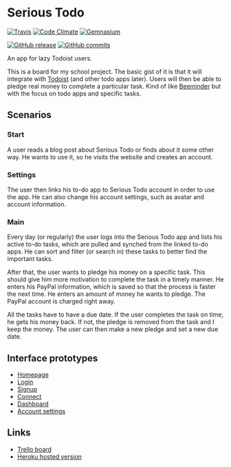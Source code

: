 # Serious Todo

[![Travis](https://img.shields.io/travis/chuckeles/serious-todo.svg?style=flat-square&label=tests)](https://travis-ci.org/chuckeles/serious-todo)
[![Code Climate](https://img.shields.io/codeclimate/github/chuckeles/serious-todo.svg?style=flat-square)](https://codeclimate.com/github/chuckeles/serious-todo)
[![Gemnasium](https://img.shields.io/gemnasium/chuckeles/serious-todo.svg?style=flat-square)](https://gemnasium.com/github.com/chuckeles/serious-todo)

[![GitHub release](https://img.shields.io/github/release/chuckeles/serious-todo.svg?maxAge=86400&style=flat-square)](https://github.com/chuckeles/serious-todo/releases)
[![GitHub commits](https://img.shields.io/github/commits-since/chuckeles/serious-todo/v0.2.0.svg?maxAge=86400&style=flat-square)](https://github.com/chuckeles/serious-todo/releases)

An app for lazy Todoist users.

This is a board for my school project. The basic gist of it is that it will integrate with [Todoist](https://todoist.com) (and other todo apps later). Users will then be able to pledge real money to complete a particular task. Kind of like [Beeminder](https://www.beeminder.com) but with the focus on todo apps and specific tasks.

## Scenarios

### Start

A user reads a blog post about Serious Todo or finds about it some other way. He wants to use it, so he visits the website and creates an account.

### Settings

The user then links his to-do app to Serious Todo account in order to use the app. He can also change his account settings, such as avatar and account information.

### Main

Every day (or regularly) the user logs into the Serious Todo app and lists his active to-do tasks, which are pulled and synched from the linked to-do apps. He can sort and filter (or search in) these tasks to better find the important tasks.

After that, the user wants to pledge his money on a specific task. This should give him more motivation to complete the task in a timely manner. He enters his PayPal information, which is saved so that the process is faster the next time. He enters an amount of money he wants to pledge. The PayPal account is charged right away.

All the tasks have to have a due date. If the user completes the task on time, he gets his money back. If not, the pledge is removed from the task and I keep the money. The user can then make a new pledge and set a new due date.

## Interface prototypes

- [Homepage](https://wireframe.cc/OWtCuN)
- [Login](https://wireframe.cc/6yFAu7)
- [Signup](https://wireframe.cc/gLQlCR)
- [Connect](https://wireframe.cc/angs6k)
- [Dashboard](https://wireframe.cc/Djutvc)
- [Account settings](https://wireframe.cc/baA40z)

## Links

- [Trello board](https://trello.com/b/LywuGdtf)
- [Heroku hosted version](http://serious-todo.heroku.com)
